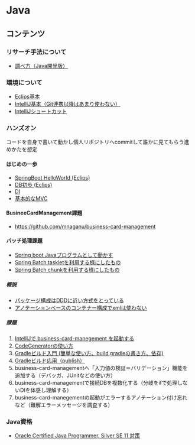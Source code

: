 # Java

## コンテンツ

### リサーチ手法について

- [調べ方（Java開発版）](./researchAndDevelopment.md)

### 環境について

- [Eclips基本](./setup_eclips.md)
- [IntelliJ基本（Git連携以降はあまり使わない）](https://tech-blog.rakus.co.jp/entry/20210421/intellij)
- [IntelliJショートカット](https://blog.jetbrains.com/ja/2020/03/12/2848/)

### ハンズオン

コードを自身で書いて動かし個人リポジトリへcommitして誰かに見てもらう進めかたを想定

#### はじめの一歩

- [SpringBoot HelloWorld (Eclips)](./springboot_helloworld.md)
- [DB初歩 (Eclips)](./springboot_db_intro.md)
- [DI](https://qiita.com/kazuki43zoo/items/7a0e96573e930ac934ed)
- [基本的なMVC](http://terasolunaorg.github.io/guideline/current/ja/Overview/FirstApplication.html)

  

#### BusineeCardManagement課題

- https://github.com/mnaganu/business-card-management

#### バッチ処理課題

- [Spring boot Javaプログラムとして動かす](https://github.com/mnaganu/data-copy-batch)
- [Spring Batch taskletを利用する様にしたもの](https://github.com/mnaganu/data-copy-batch-tasklet)
- [Spring Batch chunkを利用する様にしたもの](https://github.com/mnaganu/data-copy-batch-chunk)

##### 概説

- [パッケージ構成はDDDに近い方式をとっている](http://terasolunaorg.github.io/guideline/current/ja/Overview/ApplicationLayering.html)
- [アノテーションベースのコンテナー構成でxmlは使わない](https://spring.pleiades.io/spring-framework/reference/core/beans/annotation-config.html)

##### 課題

1. [IntelliJで business-card-manegement を起動する](./bcm_intellij_first-step.md)
2. [CodeGeneratorの使い方](https://github.com/kudkki/offjt4cct/blob/main/java/bcm_codegen-usage.md)
3. [Gradleビルド入門 (簡単な使い方、build.gradleの書き方、依存)](https://pleiades.io/help/idea/getting-started-with-gradle.html)
4. [Gradleビルド応用（publish）](https://pleiades.io/help/idea/add-a-gradle-library-to-the-maven-repository.html)
5. business-card-managementへ「入力値の検証＝バリデーション」機能を追加する（デバッガ、JUnitなどの使い方）
6. business-card-managementで接続DBを複数化する（分岐をifで処理しないDIを体感し理解する）
7. business-card-manegementの起動がエラーするアノテーション付け忘れなど（難解エラーメッセージを調査する）

### Java資格

- [Oracle Certified Java Programmer, Silver SE 11 対策](./ocjp_silver.md)
